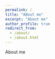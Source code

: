 ```yaml
---
permalink: /
title: "ABout me"
excerpt: "About me"
author_profile: true
redirect_from: 
  - /about/
  - /about.html
---
```


About me





